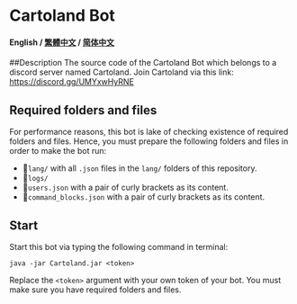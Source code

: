 # Cartoland Bot
#### English / [繁體中文](https://github.com/AlexCai2019/Cartoland/blob/master/README_zh-Hant.md) / [简体中文](https://github.com/AlexCai2019/Cartoland/blob/master/README_zh-Hans.md)

##Description
The source code of the Cartoland Bot which belongs to a discord server named Cartoland. Join Cartoland via this link: https://discord.gg/UMYxwHyRNE

## Required folders and files
For performance reasons, this bot is lake of checking existence of required folders and files. Hence, you must prepare the following folders and files in order to make the bot run:
- 📁`lang/` with all `.json` files in the `lang/` folders of this repository.
- 📁`logs/`
- 📄`users.json` with a pair of curly brackets as its content.
- 📄`command_blocks.json` with a pair of curly brackets as its content.

## Start
Start this bot via typing the following command in terminal:
```
java -jar Cartoland.jar <token>
```
Replace the `<token>` argument with your own token of your bot. You must make sure you have required folders and files.